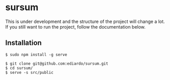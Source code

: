 # sursum

This is under development and the structure of the project will change a lot. If you still want to run the project, follow the documentation below.

## Installation

```
$ sudo npm install -g serve
```

```
$ git clone git@github.com:ediardo/sursum.git
$ cd sursum/
$ serve -s src/public
```
